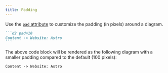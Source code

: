 ```yaml
---
title: Padding
---
```


Use the [`pad` attribute](/attributes/#pad) to customize the padding (in pixels) around a diagram.

````md title="src/content/docs/example.md" "pad=10"
```d2 pad=10
Content -> Website: Astro
```
````

The above code block will be rendered as the following diagram with a smaller padding compared to the default (100 pixels):

```d2 pad=10
Content -> Website: Astro
```
